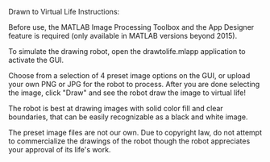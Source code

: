 Drawn to Virtual Life Instructions:

Before use, the MATLAB Image Processing Toolbox and the App Designer feature is
required (only available in MATLAB versions beyond 2015). 

To simulate the drawing robot, open the drawtolife.mlapp application to 
activate the GUI. 

Choose from a selection of 4 preset image options on the GUI, or upload your 
own PNG or JPG for the robot to process. After you are done selecting the image, 
click "Draw" and see the robot draw the image to virtual life!

The robot is best at drawing images with solid color fill and clear boundaries,
that can be easily recognizable as a black and white image. 

The preset image files are not our own. Due to copyright law, do not attempt 
to commercialize the drawings of the robot though the robot appreciates your
approval of its life's work.

